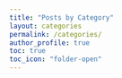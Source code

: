 ```yaml
---
title: "Posts by Category"
layout: categories
permalink: /categories/
author_profile: true
toc: true
toc_icon: "folder-open"
---
```

